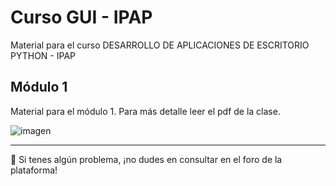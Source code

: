 # Curso GUI - IPAP
Material para el curso DESARROLLO DE APLICACIONES DE ESCRITORIO PYTHON - IPAP

## Módulo 1

Material para el módulo 1. Para más detalle leer el pdf de la clase. 

![imagen](https://user-images.githubusercontent.com/6611118/191055875-8c64ff7f-7bcf-415f-b4d6-60c83b98a79c.png)


---

🚧 Si tenes algún problema, ¡no dudes en consultar en el foro de la plataforma!
